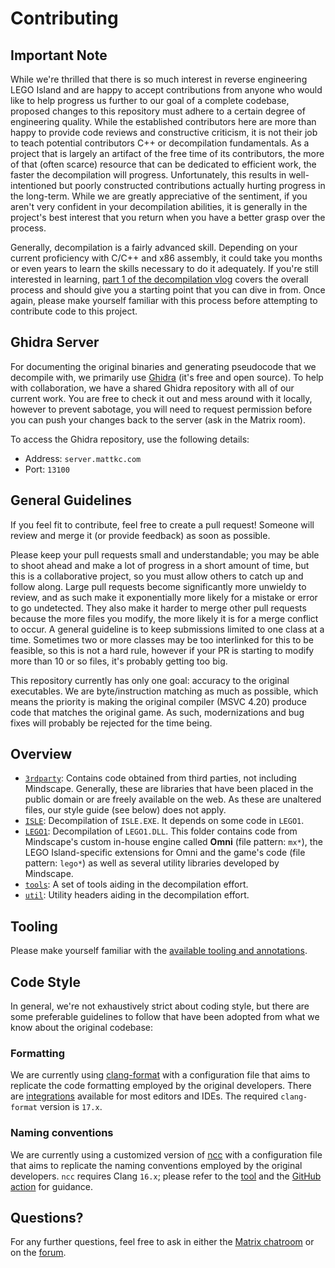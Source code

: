 # Contributing

## Important Note

While we're thrilled that there is so much interest in reverse engineering LEGO Island and are happy to accept contributions from anyone who would like to help progress us further to our goal of a complete codebase, proposed changes to this repository must adhere to a certain degree of engineering quality. While the established contributors here are more than happy to provide code reviews and constructive criticism, it is not their job to teach potential contributors C++ or decompilation fundamentals. As a project that is largely an artifact of the free time of its contributors, the more of that (often scarce) resource that can be dedicated to efficient work, the faster the decompilation will progress. Unfortunately, this results in well-intentioned but poorly constructed contributions actually hurting progress in the long-term. While we are greatly appreciative of the sentiment, if you aren't very confident in your decompilation abilities, it is generally in the project's best interest that you return when you have a better grasp over the process.

Generally, decompilation is a fairly advanced skill. Depending on your current proficiency with C/C++ and x86 assembly, it could take you months or even years to learn the skills necessary to do it adequately. If you're still interested in learning, [part 1 of the decompilation vlog](https://www.youtube.com/watch?v=MToTEqoVv3I) covers the overall process and should give you a starting point that you can dive in from. Once again, please make yourself familiar with this process before attempting to contribute code to this project.

## Ghidra Server

For documenting the original binaries and generating pseudocode that we decompile with, we primarily use [Ghidra](https://ghidra-sre.org/) (it's free and open source). To help with collaboration, we have a shared Ghidra repository with all of our current work. You are free to check it out and mess around with it locally, however to prevent sabotage, you will need to request permission before you can push your changes back to the server (ask in the Matrix room).

To access the Ghidra repository, use the following details:

- Address: `server.mattkc.com`
- Port: `13100`

## General Guidelines

If you feel fit to contribute, feel free to create a pull request! Someone will review and merge it (or provide feedback) as soon as possible.

Please keep your pull requests small and understandable; you may be able to shoot ahead and make a lot of progress in a short amount of time, but this is a collaborative project, so you must allow others to catch up and follow along. Large pull requests become significantly more unwieldy to review, and as such make it exponentially more likely for a mistake or error to go undetected. They also make it harder to merge other pull requests because the more files you modify, the more likely it is for a merge conflict to occur. A general guideline is to keep submissions limited to one class at a time. Sometimes two or more classes may be too interlinked for this to be feasible, so this is not a hard rule, however if your PR is starting to modify more than 10 or so files, it's probably getting too big.

This repository currently has only one goal: accuracy to the original executables. We are byte/instruction matching as much as possible, which means the priority is making the original compiler (MSVC 4.20) produce code that matches the original game. As such, modernizations and bug fixes will probably be rejected for the time being.

## Overview

* [`3rdparty`](/3rdparty): Contains code obtained from third parties, not including Mindscape. Generally, these are libraries that have been placed in the public domain or are freely available on the web. As these are unaltered files, our style guide (see below) does not apply.
* [`ISLE`](/ISLE): Decompilation of `ISLE.EXE`. It depends on some code in `LEGO1`.
* [`LEGO1`](/LEGO1): Decompilation of `LEGO1.DLL`. This folder contains code from Mindscape's custom in-house engine called **Omni** (file pattern: `mx*`), the LEGO Island-specific extensions for Omni and the game's code (file pattern: `lego*`) as well as several utility libraries developed by Mindscape.
* [`tools`](/tools): A set of tools aiding in the decompilation effort.
* [`util`](/util): Utility headers aiding in the decompilation effort.

## Tooling

Please make yourself familiar with the [available tooling and annotations](/tools/README.md).

## Code Style

In general, we're not exhaustively strict about coding style, but there are some preferable guidelines to follow that have been adopted from what we know about the original codebase:

### Formatting

We are currently using [clang-format](https://clang.llvm.org/docs/ClangFormat.html) with a configuration file that aims to replicate the code formatting employed by the original developers. There are [integrations](https://clang.llvm.org/docs/ClangFormat.html#vim-integration) available for most editors and IDEs. The required `clang-format` version is `17.x`.

### Naming conventions

We are currently using a customized version of [ncc](https://github.com/nithinn/ncc) with a configuration file that aims to replicate the naming conventions employed by the original developers. `ncc` requires Clang `16.x`; please refer to the [tool](/tools/ncc) and the [GitHub action](/.github/workflows/naming.yml) for guidance.

## Questions?

For any further questions, feel free to ask in either the [Matrix chatroom](https://matrix.to/#/#isledecomp:matrix.org) or on the [forum](https://forum.mattkc.com/viewforum.php?f=1).
